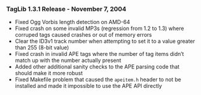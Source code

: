 ### TagLib 1.3.1 Release - November 7, 2004

-   Fixed Ogg Vorbis length detection on AMD-64
-   Fixed crash on some invalid MP3s (regression from 1.2 to 1.3) where
    corruped tags caused crashes or out of memory errors
-   Clear the ID3v1 track number when attempting to set it to a value
    greater than 255 (8-bit value)
-   Fixed crash in invalid APE tags where the number of tag items didn’t
    match up with the number actually present
-   Added other additional sanity checks to the APE parsing code that
    should make it more robust
-   Fixed Makefile problem that caused the `apeitem.h` header to not be
    installed and made it impossible to use the APE API directly
